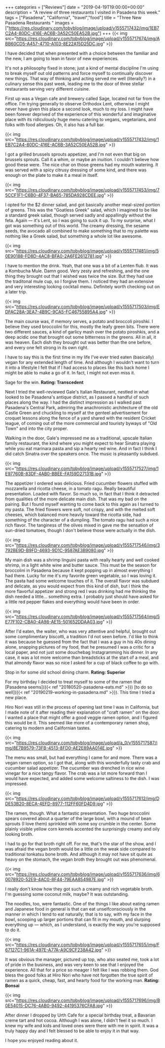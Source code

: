 +++
categories = ["Reviews"]
date = "2019-04-19T19:00:00+00:00"
description = "A review of three restaurants I visited in Pasadena this week."
tags = ["Pasadena", "California", "travel","food"]
title = "Three New Pasadena Restaurants "
images = ["https://res.cloudinary.com/tobyblog/image/upload/v1555717432/img/1EB7C2A4-80DC-416E-AC6B-3A52C50EA52B.jpg"]
+++
{{< img src="https://res.cloudinary.com/tobyblog/image/upload/v1555717674/img/ABB60CD5-A457-4710-A103-8E22A15D25DC.jpg" >}}

I have decided that when presented with a choice between the familiar and the new, I am going to lean in favor of new experiences.
<!--more-->

It's not a philosophy fixed in stone; just a kind of mental discipline I'm using to break myself out old patterns and force myself to continually discover new things. That way of thinking and acting served me well (literally?) in a culinary sense this past week, leading me to the door of three stellar restaurants serving very different cuisine. 

First up was a Vegan cafe and brewery called Sage, located not far from the office. I'm trying generally to observe Orthodox Lent, otherwise I might never have given this place a second look, much to my loss. I might have been forever deprived of the experience of this wonderful and imaginative place with its ridiculously huge menu catering to vegans, vegetarians, and folks with food allergies. Oh, it also has a full bar.

{{< img src="https://res.cloudinary.com/tobyblog/image/upload/v1555717432/img/1EB7C2A4-80DC-416E-AC6B-3A52C50EA52B.jpg" >}}

I got a grilled brussels sprouts appetizer, and I'm not even that big on brussels sprouts. Call it a whim, or maybe an inuition. I couldn't believe how good these were. The nice char on those greens had my mouth watering. It was served with a spicy citrusy dressing of some kind, and there was enough on the plate to make it a meal in itself.

{{< img src="https://res.cloudinary.com/tobyblog/image/upload/v1555717453/img/75CCF1F1-C6B0-4F37-BA65-785DA928CDEE.jpg" >}}

I opted for the $2 dinner salad, and got basically another meal-sized portion of greens. This was the "Goatless Greek" salad, which I imagined to be like a standard greek salad, though served sadly and appallingly without the feta. Again — it's Lent, so I was going to suck it up. To my surprise, what I got was something out of this world. The creamy dressing, the sesame seeds, the avocado all combined to make something that to my palette was nothing like a Greek salad, but something a whole lot like awesome. 

{{< img src="https://res.cloudinary.com/tobyblog/image/upload/v1555717481/img/50E90188-FD8D-4AC8-BFA0-2A6FE2612781.jpg" >}}

I have to mention the drink. Yeah, that one was a bit of a Lenten flub. It was a Kombucha Mule. Damn good. Very zesty and refreshing, and the one thing they brought out that I wished was twice the size. But they had use the traditonal mule cup, so I forgive them. I noticed they had an extensive and very interesting looking cocktail menu. Definitely worth checking out on a later trip.

{{< img src="https://res.cloudinary.com/tobyblog/image/upload/v1555717503/img/EDFAC28A-3EA7-4B9C-9CA5-FC46755895A4.jpg" >}}

The main course was, if memory serves, a potato and broccoli piroshki. I believe they used broccolini for this, mostly the leafy green bits. There were two different sauces, a kind of garlicy mash over the potato piroshkis, and a deep acidic one that brought out some bitterness in the greens. All in all, it was heaven. Each dish they brought out was better than the one before, and every one felt strong in its own right.

I have to say this is the first time in my life I've ever tried eaten (basically) vegan for any extended length of time. And although I wouldn't want to turn it into a lifestyle I felt that if I had access to places like this back home I might be able to make a go of it. In fact, I might not even miss it.

Sage for the win. **Rating: Transcedent**

Next I tried the well-reviewed Gale's Italian Restaurant, nestled in what looked to be Pasadena's antique district, as I passed a handful of such places along the way. I had the distinct impression as I walked past Pasadena's Central Park, admiring the anachronistic architecture of the old Castle Green and chuckling to myself at the genteel advertisement for croquet lessons along the fence of a yard shared with the resident Cricket league, of coming out of the more commercial and touristy byways of "Old Town" and into the city proper.

Walking in the door, Gale's impressed me as a traditional, upscale Italian family restaurant, the kind where you might expect to hear Sinatra playing while you eat marinara pasta and sip a hearty red wine. And in fact I think I did catch Sinatra over the speakers once. The music is pleasantly subdued. 

{{< img src="https://res.cloudinary.com/tobyblog/image/upload/v1555717527/img/1E97760B-83DF-4AB0-BBEE-FA159D27131B.jpg" >}}

The appetizer I ordered was delicious. Fried cucumber flowers stuffed with mozzarella and ricotta cheese, in a tomato ragu. Really beautiful presentation. Loaded with flavor. So much so, in fact that I think it detracted from qualities of the more delicate main dish. That was my bad on the pairing. But I found myself wanting to come back to this again as I turned to my pasta. The fried flowers were soft, not crispy, and with the melted soft cheeses, which balanced more heavily toward the ricotta side, had something of the character of a dumpling. The tomato ragu had such a nice rich flavor. The tanginess of the olives mixed in gave me the sensation of sun-dried tomatoes, though I don't believe those were actually in the dish.

{{< img src="https://res.cloudinary.com/tobyblog/image/upload/v1555717546/img/3792BE9D-B9FD-4693-9D1C-9587AE3B9080.jpg" >}}

My main dish was a shrimp linguini pasta with really hearty and well cooked shrimp, in a light white wine and butter sauce. This must be the season for broccolini in Pasadena because it kept popping up in almost everything I had there. Lucky for me it's my favorite green vegetable, so I was loving it. The pasta had some welcome touches of it. The overall flavor was subdued and delicate, as you would expect from this kind of dish, but I think the more flavorful appetizer and strong red I was drinking had me thinking the dish needed a little… something extra. I probably just should have asked for a little red pepper flakes and everything would have been in order.

{{< img src="https://res.cloudinary.com/tobyblog/image/upload/v1555717564/img/5E77F102-CBA0-4A98-AE15-501652DDAA03.jpg" >}}

After I'd eaten, the waiter, who was very attentive and helpful, brought out some complimentary biscotti, a tradition I'd not seen before. I'd like to think it was because he guessed from the fact that I was a guy in his 40s dining alone, snapping pictures of my food, that he presumed I was a critic for a local paper, and not just some douchebag Instagramming his dinner. In any case, it was a lot more welcome than breadsticks at the start of a meal, and that almondy flavor was so nice I asked for a cup of black coffee to go with.

Stop in for some old school dining charm. **Rating: Superior**

For my birthday I decided to treat myself to some of the ramen that [Pasadena seems]({{< ref "20180520-pasadena-eats.md" >}}) [to do so well]({{< ref "20190219-working-in-pasadena.md" >}}). This time I tried a new place. 

Hiro Nori was still in the process of opening last time I was in California, but I made note of it after reading their explanation of "craft ramen" on the door. I wanted a place that might offer a good veggie ramen option, and I figured this would be it. This seemed like more of a contemporary ramen shop, catering to modern and Californian tastes.

{{< img src="https://res.cloudinary.com/tobyblog/image/upload/a_0/v1555717587/img/8E7B9579-73FB-4513-8FD0-AE2E89AA014E.jpg" >}}

The menu was small, but had everything I came for and more. There was a vegan ramen option, so I got that, along with this wonderfully tasty crab and cucumber salad appetizer. The cucumber was drenched in rice wine vinegar for a nice tangy flavor. The crab was a lot more forward than I would have expected, and added some welcome saltiness to the dish. I was impressed. 

{{< img src="https://res.cloudinary.com/tobyblog/image/upload/v1555717612/img/DDE53B20-8ECA-4EFD-8977-112FF60FD4D9.jpg" >}}

The ramen, though. What a fantastic presentation. Two huge broccolini spears covered about a quarter of the large bowl, with a mound of bean sprouts (I love them) sprinkled with some soy crumble in the center. Some plainly visible yellow corn kernels accented the surprisingly creamy and oily looking broth. 

I had to go for that broth right off. For me, that's the star of the show, and I was afraid the vegan broth would be a little on the weak side compared to traditional tonkatsu bone broth. And although it may not have sit quite as heavy on the stomach, the vegan broth they brought out was phenomenal. 

{{< img src="https://res.cloudinary.com/tobyblog/image/upload/v1555717636/img/60078920-52E9-4AC0-8F44-79EAA854987E.jpg" >}}

I really don't know how they got such a creamy and rich vegetable broth. I'm guessing some coconut milk, maybe? It was outstanding.

The noodles, too, were fantastic. One of the things I like about eating ramen and Japanese food in general is that can eat unselfconsciously in the manner in which I tend to eat naturally; that is to say, with my face in the bowl, scooping up larger portions that can fit in my mouth, and slurping everything up — which, as I understand, is exactly the way you're supposed to do it.

{{< img src="https://res.cloudinary.com/tobyblog/image/upload/v1555717655/img/F67127C1-961A-497E-A77A-A9C9CF238A42.jpg" >}}

It was obvious the manager, pictured up top, who also seated me, took a lot of pride in the business, and was very keen to see that I enjoyed the experience. All that for a price so meager I felt like I was robbing them. God bless the good folks at Hiro Nori who have not forgotten the true spirit of ramen as a quick, cheap, fast, and hearty food for the working man. **Rating: Bonsai**

{{< img src="https://res.cloudinary.com/tobyblog/image/upload/v1555717696/img/B0E54015-DC76-4AB0-9492-44195376CFA8.jpg" >}}

After dinner I dropped by Urth Cafe for a special birthday treat, a Bavarian creme tart and hot cocoa. Although I was alone, I didn't feel it so much. I knew my wife and kids and loved ones were there with me in spirit. It was a truly happy day and I felt blessed to be able to enjoy it in that way.

I hope you enjoyed reading about it.
